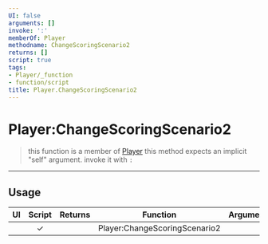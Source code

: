 ```yaml
---
UI: false
arguments: []
invoke: ':'
memberOf: Player
methodname: ChangeScoringScenario2
returns: []
script: true
tags:
- Player/_function
- function/script
title: Player.ChangeScoringScenario2
---
```

# Player:ChangeScoringScenario2
> this function is a member of [Player](civ-6/lua/Player.md)
> this method expects an implicit "self" argument. invoke it with `:`
-----
## Usage
|  UI | Script | Returns | Function | Arguments |
|:---:|:------:|-------:|:--------:|:---------|
| |✓||Player:ChangeScoringScenario2||
